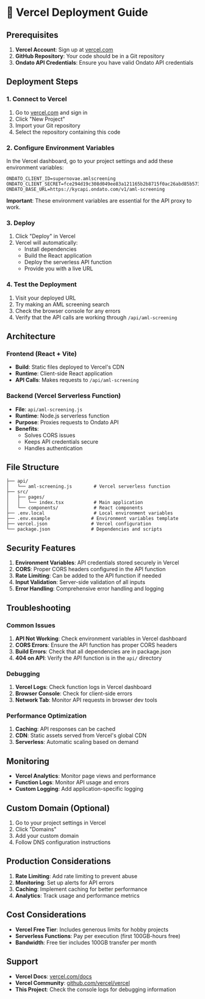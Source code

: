 # 🚀 Vercel Deployment Guide

## Prerequisites

1. **Vercel Account**: Sign up at [vercel.com](https://vercel.com)
2. **GitHub Repository**: Your code should be in a Git repository
3. **Ondato API Credentials**: Ensure you have valid Ondato API credentials

## Deployment Steps

### 1. Connect to Vercel

1. Go to [vercel.com](https://vercel.com) and sign in
2. Click "New Project"
3. Import your Git repository
4. Select the repository containing this code

### 2. Configure Environment Variables

In the Vercel dashboard, go to your project settings and add these environment variables:

```
ONDATO_CLIENT_ID=supernovae.amlscreening
ONDATO_CLIENT_SECRET=fce294d19c308d049ee83a121165b2b8715f0ac26abd85b57332d0f6b367f1d7
ONDATO_BASE_URL=https://kycapi.ondato.com/v1/aml-screening
```

**Important**: These environment variables are essential for the API proxy to work.

### 3. Deploy

1. Click "Deploy" in Vercel
2. Vercel will automatically:
   - Install dependencies
   - Build the React application
   - Deploy the serverless API function
   - Provide you with a live URL

### 4. Test the Deployment

1. Visit your deployed URL
2. Try making an AML screening search
3. Check the browser console for any errors
4. Verify that the API calls are working through `/api/aml-screening`

## Architecture

### Frontend (React + Vite)
- **Build**: Static files deployed to Vercel's CDN
- **Runtime**: Client-side React application
- **API Calls**: Makes requests to `/api/aml-screening`

### Backend (Vercel Serverless Function)
- **File**: `api/aml-screening.js`
- **Runtime**: Node.js serverless function
- **Purpose**: Proxies requests to Ondato API
- **Benefits**:
  - Solves CORS issues
  - Keeps API credentials secure
  - Handles authentication

## File Structure

```
├── api/
│   └── aml-screening.js        # Vercel serverless function
├── src/
│   ├── pages/
│   │   └── index.tsx           # Main application
│   └── components/             # React components
├── .env.local                  # Local environment variables
├── .env.example               # Environment variables template
├── vercel.json                # Vercel configuration
└── package.json               # Dependencies and scripts
```

## Security Features

1. **Environment Variables**: API credentials stored securely in Vercel
2. **CORS**: Proper CORS headers configured in the API function
3. **Rate Limiting**: Can be added to the API function if needed
4. **Input Validation**: Server-side validation of all inputs
5. **Error Handling**: Comprehensive error handling and logging

## Troubleshooting

### Common Issues

1. **API Not Working**: Check environment variables in Vercel dashboard
2. **CORS Errors**: Ensure the API function has proper CORS headers
3. **Build Errors**: Check that all dependencies are in package.json
4. **404 on API**: Verify the API function is in the `api/` directory

### Debugging

1. **Vercel Logs**: Check function logs in Vercel dashboard
2. **Browser Console**: Check for client-side errors
3. **Network Tab**: Monitor API requests in browser dev tools

### Performance Optimization

1. **Caching**: API responses can be cached
2. **CDN**: Static assets served from Vercel's global CDN
3. **Serverless**: Automatic scaling based on demand

## Monitoring

- **Vercel Analytics**: Monitor page views and performance
- **Function Logs**: Monitor API usage and errors
- **Custom Logging**: Add application-specific logging

## Custom Domain (Optional)

1. Go to your project settings in Vercel
2. Click "Domains"
3. Add your custom domain
4. Follow DNS configuration instructions

## Production Considerations

1. **Rate Limiting**: Add rate limiting to prevent abuse
2. **Monitoring**: Set up alerts for API errors
3. **Caching**: Implement caching for better performance
4. **Analytics**: Track usage and performance metrics

## Cost Considerations

- **Vercel Free Tier**: Includes generous limits for hobby projects
- **Serverless Functions**: Pay per execution (first 100GB-hours free)
- **Bandwidth**: Free tier includes 100GB transfer per month

## Support

- **Vercel Docs**: [vercel.com/docs](https://vercel.com/docs)
- **Vercel Community**: [github.com/vercel/vercel](https://github.com/vercel/vercel)
- **This Project**: Check the console logs for debugging information